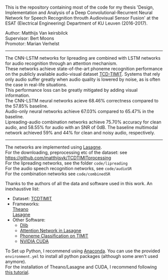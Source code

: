 
This is the repository containing most of the code for my thesis 'Design, Implementation and Analysis of a Deep Convolutional-Recurrent Neural Network for Speech Recognition throuth Audiovisual Sensor Fusion' at the ESAT (Electrical Engineering) Department of KU Leuven (2016-2017).  

Author: Matthijs Van keirsbilck  
Supervisor: Bert Moons  
Promotor: Marian Verhelst  
___


The CNN-LSTM networks for lipreading are combined with LSTM networks for audio recognition through an attention mechanism.   
These networks achieve state-of-the-art phoneme recognition performance on the publicly available audio-visual dataset [TCD-TIMIT](https://sigmedia.tcd.ie/TCDTIMIT/).
Systems that rely only audio suffer greatly when audio quality is lowered by noise, as is often the case in real-life situations.  
This performance loss can be greatly mitigated by adding visual information.  
The CNN-LSTM neural networks acieve 68.46% correctness compared to the 57.85% baseline.  
Audio-only neural networks achieve 67.03% compared to 65.47% in the baseline.  
Lipreading-audio combination networks achieve 75.70% accuracy for clean audio, and 58.55% for audio with an SNR of 0dB. The baseline multimodal network achieved 59% and 44% for clean and noisy audio, respectively.

___

The networks are implemented using [Lasagne](https://github.com/Lasagne).  
For the downloading, preprocessing etc of the dataset: see https://github.com/matthijsvk/TCDTIMITprocessing  
For the lipreading networks, see the folder `code/lipreading`   
For the audio speech recognition networks, see `code/audioSR`   
For the combination networks see `code/combinedSR`  


Thanks to the authors of all the data and software used in this work. An inexhaustive list:  
- Dataset: [TCDTIMIT](https://sigmedia.tcd.ie/TCDTIMIT/)  
- Frameworks:  
    [Theano](http://www.deeplearning.net/software/theano/)  
    [Lasagne](https://github.com/Lasagne)  
- Other Software:  
    - [Dlib](http://dlib.net/)  
    - [Attention Network in Lasagne](https://github.com/craffel/ff-attention)    
    - [Phoneme Classification on TIMIT](https://github.com/Faur/TIMIT)  
    - [NVIDIA CUDA](https://developer.nvidia.com/cuda-downloads)  

To Set up Python, I recommend using [Anaconda](https://www.continuum.io/downloads). You can use the provided `environment.yml` to install all python packages (although some aren't used anymore).    
For the installation of Theano/Lasagne and CUDA, I recommend following [this tutorial](https://github.com/Lasagne/Lasagne/wiki/From-Zero-to-Lasagne-on-Ubuntu-14.04).



